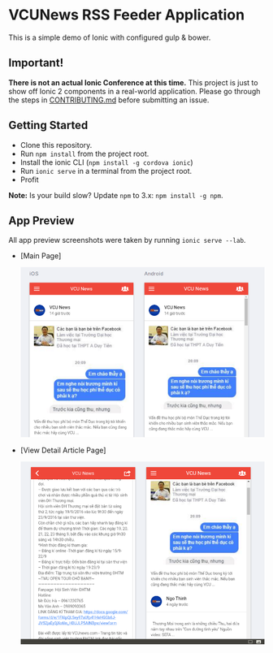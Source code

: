 # VCUNews RSS Feeder Application 

This is a simple demo of Ionic with configured gulp & bower.

## Important!
**There is not an actual Ionic Conference at this time.** This project is just to show off Ionic 2 components in a real-world application. Please go through the steps in [CONTRIBUTING.md](https://github.com/driftyco/ionic-conference-app/blob/master/.github/CONTRIBUTING.md) before submitting an issue.


## Getting Started

* Clone this repository.
* Run `npm install` from the project root.
* Install the ionic CLI (`npm install -g cordova ionic`)
* Run `ionic serve` in a terminal from the project root.
* Profit

**Note:** Is your build slow? Update `npm` to 3.x: `npm install -g npm`.

## App Preview

All app preview screenshots were taken by running `ionic serve --lab`.

- [Main Page]

  <img src="Selection_001.png" alt="Schedule">


- [View Detail Article Page]

  <img src="Selection_004.png" alt="Schedule">


